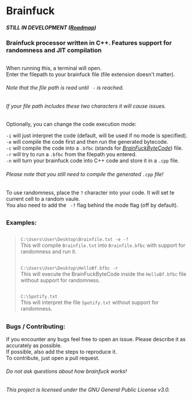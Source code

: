 # **Brainfuck**  
##### STILL IN DEVELOPMENT ([Roadmap](https://github.com/DrParanoya/Brainfuck/blob/main/ROADMAP.md))
### Brainfuck processor written in C++. Features support for randomness and JIT compilation
##
When running this, a terminal will open.  
Enter the filepath to your brainfuck file (file extension doesn't matter).  
###### Note that the file path is read until ` -` is reached.
###### If your file path includes these two characters it will cause issues.
Optionally, you can change the code execution mode:  

`-i` will just interpret the code (default, will be used if no mode is specified).  
`-e` will compile the code first and then run the generated bytecode.  
`-c` will compile the code into a `.bfbc` (stands for [*BrainFuckByteCode*](https://github.com/DrParanoya/Brainfuck/blob/main/BFBC.md)) file.  
`-r` will try to run a `.bfbc` from the filepath you entered.  
`-n` will turn your brainfuck code into C++ code and store it in a `.cpp` file.
###### *Please note that you still need to compile the generated `.cpp` file!*
##
To use randomness, place the `?` character into your code. It will set te current cell to a random vaule.  
You also need to add the ` -?` flag behind the mode flag (off by default).
##
### Examples:  
> ##
> `C:\Users\User\Desktop\Brainfile.txt -e -?`  
> This will compile `Brainfile.txt` into `Brainfile.bfbc` with support for randomness and run it.
> ##
> `C:\Users\User\Desktop\HelloBf.bfbc -r`  
> This will execute the BrainFuckByteCode inside the `HelloBf.bfbc` file without support for randomness.
> ##
> `C:\Spotify.txt`  
> This will interpret the file `Spotify.txt` without support for randomness.
> ##  
### Bugs / Contributing:
If you encounter any bugs feel free to open an issue. Please describe it as accurately as possible.  
If possible, also add the steps to reproduce it.  
To contribute, just open a pull request.  
###### *Do not ask questions about how brainfuck works!*  
##  
###### This project is licensed under the GNU General Public License v3.0.
